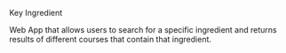 Key Ingredient

Web App that allows users to search for a specific ingredient and returns results of different courses that contain that ingredient.